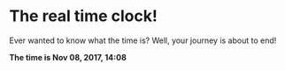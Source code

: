 # The real time clock!

Ever wanted to know what the time is? Well, your journey is about to end!

**The time is Nov 08, 2017, 14:08**